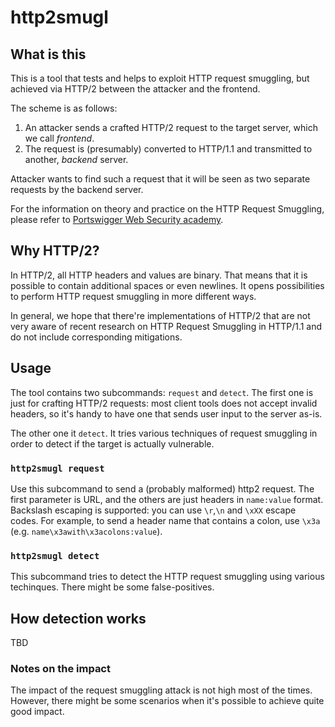 # http2smugl

## What is this

This is a tool that tests and helps to exploit HTTP request smuggling, but achieved via HTTP/2 between the attacker and the frontend.

The scheme is as follows:
1. An attacker sends a crafted HTTP/2 request to the target server, which we call _frontend_.
2. The request is (presumably) converted to HTTP/1.1 and transmitted to another, _backend_ server.

Attacker wants to find such a request that it will be seen as two separate requests by the backend server.

For the information on theory and practice on the HTTP Request Smuggling, please refer to [Portswigger Web Security academy](https://portswigger.net/web-security/request-smuggling).

## Why HTTP/2?

In HTTP/2, all HTTP headers and values are binary. That means that it is possible to contain additional spaces or even newlines. It opens possibilities to perform HTTP request smuggling in more different ways.

In general, we hope that there're implementations of HTTP/2 that are not very aware of recent research on HTTP Request Smuggling in HTTP/1.1 and do not include corresponding mitigations.

## Usage

The tool contains two subcommands: `request` and `detect`. The first one is just for crafting HTTP/2 requests: most client tools does not accept invalid headers, so it's handy to have one that sends user input to the server as-is.

The other one it `detect`. It tries various techniques of request smuggling in order to detect if the target is actually vulnerable.

### `http2smugl request`

Use this subcommand to send a (probably malformed) http2 request. The first parameter is URL, and the others are just headers in `name:value` format. Backslash escaping is supported: you can use `\r`,`\n` and `\xXX` escape codes. For example, to send a header name that contains a colon, use `\x3a` (e.g. `name\x3awith\x3acolons:value`).

### `http2smugl detect`

This subcommand tries to detect the HTTP request smuggling using various techinques. There might be some false-positives.

## How detection works

TBD

### Notes on the impact

The impact of the request smuggling attack is not high most of the times. However, there might be some scenarios when it's possible to achieve quite good impact.
